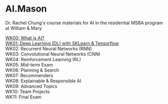 # AI.Mason
Dr. Rachel Chung's course materials for AI in the residential MSBA program at William &amp; Mary

[WK00: What is AI?](https://github.com/tingtingchung/AI.Mason/blob/main/WK00:%20What%20is%20AI.md)  
[WK01: Deep Learning (DL) with SKLearn & Tensorflow](https://github.com/tingtingchung/AI.Mason/blob/main/WK01:%20Deep%20Learning%20(DL)%20with%20SKLearn%20%26%20Tensorflow)  
WK02: Recurrent Neural Networks (RNN)  
WK03: Convolutional Neural Networks (CNN)  
WK04: Reinforcement Learning (RL)  
WK05: Mid-term Exam  
WK06: Planning & Search  
WK07: Recommenders  
WK08: Explainable & Responsible AI  
WK09: Advanced Topics  
WK10: Team Projects  
WK11: Final Exam  
